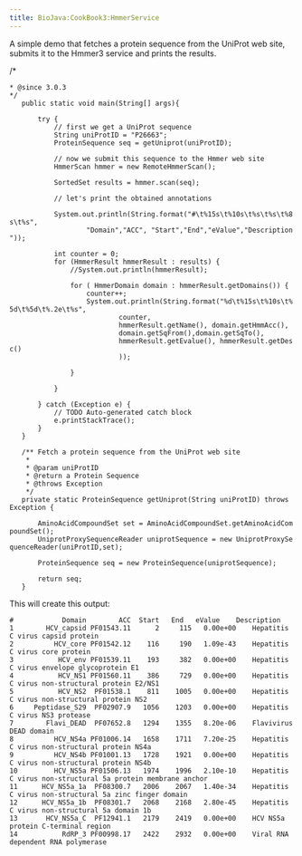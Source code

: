 ```yaml
---
title: BioJava:CookBook3:HmmerService
---
```


A simple demo that fetches a protein sequence from the UniProt web site,
submits it to the Hmmer3 service and prints the results.

<java> /\*

`* @since 3.0.3`  
`*/`  
`   public static void main(String[] args){`

`       try {`  
`           // first we get a UniProt sequence`  
`           String uniProtID = "P26663";`  
`           ProteinSequence seq = getUniprot(uniProtID);`

`           // now we submit this sequence to the Hmmer web site`  
`           HmmerScan hmmer = new RemoteHmmerScan();`

`           SortedSet`<HmmerResult>` results = hmmer.scan(seq);`

`           // let's print the obtained annotations`  
`           `  
`           System.out.println(String.format("#\t%15s\t%10s\t%s\t%s\t%8s\t%s",`  
`                   "Domain","ACC", "Start","End","eValue","Description"));`  
`           `  
`           int counter = 0;`  
`           for (HmmerResult hmmerResult : results) {`  
`               //System.out.println(hmmerResult);`

`               for ( HmmerDomain domain : hmmerResult.getDomains()) {`  
`                   counter++;`  
`                   System.out.println(String.format("%d\t%15s\t%10s\t%5d\t%5d\t%.2e\t%s",`  
`                           counter,`  
`                           hmmerResult.getName(), domain.getHmmAcc(), `  
`                           domain.getSqFrom(),domain.getSqTo(),`  
`                           hmmerResult.getEvalue(), hmmerResult.getDesc()`  
`                           ));`

`               }`

`           }`

`       } catch (Exception e) {`  
`           // TODO Auto-generated catch block`  
`           e.printStackTrace();`  
`       }`  
`   }`

`   /** Fetch a protein sequence from the UniProt web site`  
`    * `  
`    * @param uniProtID`  
`    * @return a Protein Sequence`  
`    * @throws Exception`  
`    */`  
`   private static ProteinSequence getUniprot(String uniProtID) throws Exception {`  
`       `  
`       AminoAcidCompoundSet set = AminoAcidCompoundSet.getAminoAcidCompoundSet();`  
`       UniprotProxySequenceReader`<AminoAcidCompound>` uniprotSequence = new UniprotProxySequenceReader`<AminoAcidCompound>`(uniProtID,set);`  
`       `  
`       ProteinSequence seq = new ProteinSequence(uniprotSequence);`  
`       `  
`       return seq;`  
`   }`

</java>

This will create this output:

    #            Domain        ACC  Start   End   eValue    Description
    1        HCV_capsid PF01543.11      2     115   0.00e+00    Hepatitis C virus capsid protein
    2          HCV_core PF01542.12    116     190   1.09e-43    Hepatitis C virus core protein
    3           HCV_env PF01539.11    193     382   0.00e+00    Hepatitis C virus envelope glycoprotein E1
    4           HCV_NS1 PF01560.11    386     729   0.00e+00    Hepatitis C virus non-structural protein E2/NS1
    5           HCV_NS2  PF01538.1    811    1005   0.00e+00    Hepatitis C virus non-structural protein NS2
    6     Peptidase_S29  PF02907.9   1056    1203   0.00e+00    Hepatitis C virus NS3 protease
    7        Flavi_DEAD  PF07652.8   1294    1355   8.20e-06    Flavivirus DEAD domain
    8          HCV_NS4a PF01006.14   1658    1711   7.20e-25    Hepatitis C virus non-structural protein NS4a
    9          HCV_NS4b PF01001.13   1728    1921   0.00e+00    Hepatitis C virus non-structural protein NS4b
    10         HCV_NS5a PF01506.13   1974    1996   2.10e-10    Hepatitis C virus non-structural 5a protein membrane anchor
    11      HCV_NS5a_1a  PF08300.7   2006    2067   1.40e-34    Hepatitis C virus non-structural 5a zinc finger domain
    12      HCV_NS5a_1b  PF08301.7   2068    2168   2.80e-45    Hepatitis C virus non-structural 5a domain 1b
    13       HCV_NS5a_C  PF12941.1   2179    2419   0.00e+00    HCV NS5a protein C-terminal region
    14           RdRP_3 PF00998.17   2422    2932   0.00e+00    Viral RNA dependent RNA polymerase
